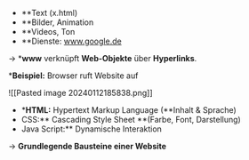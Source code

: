 - **Text (x.html)
- **Bilder, Animation
- **Videos, Ton
- **Dienste: www.google.de

$\rightarrow$ ***www** verknüpft **Web-Objekte** über **Hyperlinks**.

***Beispiel:** Browser ruft Website auf

![[Pasted image 20240112185838.png]]
- ***HTML:** Hypertext Markup Language (**Inhalt & Sprache)
- CSS:** Cascading Style Sheet **(Farbe, Font, Darstellung)
- Java Script:** Dynamische Interaktion

$\rightarrow$ **Grundlegende Bausteine einer Website**


